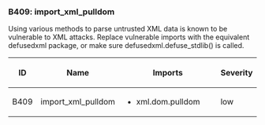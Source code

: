 <div id="b409-import-xml-pulldom" class="section" markdown="1">

### B409: import\_xml\_pulldom

Using various methods to parse untrusted XML data is known to be
vulnerable to XML attacks. Replace vulnerable imports with the
equivalent defusedxml package, or make sure defusedxml.defuse\_stdlib()
is called.

<table>
<colgroup>
<col style="width: 8%" />
<col style="width: 28%" />
<col style="width: 49%" />
<col style="width: 15%" />
</colgroup>
<thead>
<tr class="header">
<th><p>ID</p></th>
<th><p>Name</p></th>
<th><p>Imports</p></th>
<th><p>Severity</p></th>
</tr>
</thead>
<tbody>
<tr class="odd">
<td><p>B409</p></td>
<td><p>import_xml_pulldom</p></td>
<td><ul>
<li><p>xml.dom.pulldom</p></li>
</ul></td>
<td><p>low</p></td>
</tr>
</tbody>
</table>

</div>
